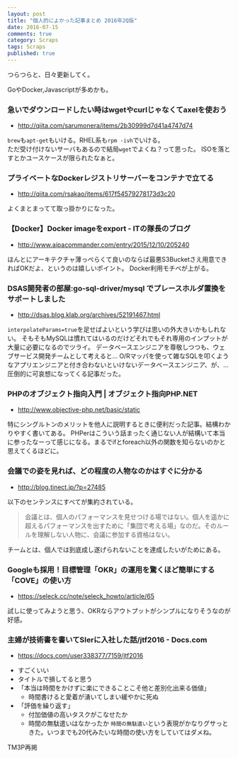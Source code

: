 ```yaml
---
layout: post
title: "個人的によかった記事まとめ 2016年2Q版"
date: 2016-07-15
comments: true
category: Scraps
tags: Scraps
published: true
---
```


つらつらと、日々更新してく。

GoやDocker,Javascriptが多めかも。


### 急いでダウンロードしたい時はwgetやcurlじゃなくてaxelを使おう

- <http://qiita.com/sarumonera/items/2b30999d7d41a4747d74>

`brew`も`apt-get`もいける。RHEL系も`rpm -ivh`でいける。  
ただ受け付けないサーバもあるので結局`wget`でよくね？って思った。
ISOを落とすとかユースケースが限られたなぁと。

### プライベートなDockerレジストリサーバーをコンテナで立てる
- <http://qiita.com/rsakao/items/617f54579278173d3c20>

よくまとまってて取っ掛かりになった。

### 【Docker】Docker imageをexport - ITの隊長のブログ
- <http://www.aipacommander.com/entry/2015/12/10/205240>

ほんとにアーキテクチャ薄っぺらくて良いのならば最悪S3Bucketさえ用意できればOKだよ、というのは嬉しいポイント。
Docker利用モチベが上がる。

### DSAS開発者の部屋:go-sql-driver/mysql でプレースホルダ置換をサポートしました
- <http://dsas.blog.klab.org/archives/52191467.html>

`interpolateParams=true`を足せばよいという学びは思いの外大きいかもしれない。
そもそもMySQLは慣れてはいるのだけどそれでもそれ専用のインプットが大量に必要になるのでツライ。
データベースエンジニアを尊敬しつつも、ウェブサービス開発チームとして考えると…
O/Rマッパを使って雑なSQLを叩くようなアプリエンジニアと付き合わないといけないデータベースエンジニア、が、…圧倒的に可哀想になってくる記事だった。


### PHPのオブジェクト指向入門 | オブジェクト指向PHP.NET
- <http://www.objective-php.net/basic/static>

特にシングルトンのメリットを他人に説明するときに便利だった記事。結構わかりやすく書いてある。
PHPerはこういう話まったく通じない人が結構いて本当に参ったなーって感じになる。まるでifとforeach以外の関数を知らないのかと思えてくるほどに。

### 会議での姿を見れば、どの程度の人物なのかはすぐに分かる 
- <http://blog.tinect.jp/?p=27485>

以下のセンテンスにすべてが集約されている。

> 会議とは、個人のパフォーマンスを見せつける場ではない。個人を遥かに超えるパフォーマンスを出すために「集団で考える場」なのだ。そのルールを理解しない人物に、会議に参加する資格はない。

チームとは、個人では到底成し遂げられないことを達成したいがためにある。

### Googleも採用！目標管理「OKR」の運用を驚くほど簡単にする「COVE」の使い方
- <https://seleck.cc/note/seleck_howto/article/65>

試しに使ってみようと思う、OKRならアウトプットがシンプルになりそうなのが好感。

### 主婦が技術書を書いてSIerに入社した話/jtf2016 - Docs.com
- <https://docs.com/user338377/7159/jtf2016>
* すごくいい
* タイトルで損してると思う
* 「本当は時間をかけずに楽にできることこそ他と差別化出来る価値」
  * 時間書けると愛着が湧いてしまい緩やかに死ぬ
* 「評価を繰り返す」
	* 付加価値の高いタスクがこなせたか
	* 時間の無駄遣いはなかったか
`時間の無駄遣い`という表現がかなりグサっときた。いつまでも20代みたいな時間の使い方をしていてはダメね。



TM3P再掲
